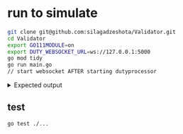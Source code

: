 # run to simulate
```bash
git clone git@github.com:silagadzeshota/Validator.git
cd Validator
export GO111MODULE=on
export DUTY_WEBSOCKET_URL=ws://127.0.0.1:5000
go mod tidy
go run main.go
// start websocket AFTER starting dutyprocessor
```
<details>
<summary>Expected output</summary>
<div class="highlight highlight-source-shell"><pre>
2023/06/18 20:55:41 listening for incoming duties to process
Validator  5  created and started listening for incoming duties
2023/06/18 20:55:44 Validator  5 : Received new duty  PROPOSER  for the height  0
2023/06/18 20:55:44 Validator  5 : Processed duty  PROPOSER  for the height  0
2023/06/18 20:55:47 Validator  5 : Received new duty  ATTESTER  for the height  0
2023/06/18 20:55:47 Validator  5 : Processed duty  ATTESTER  for the height  0
Validator  1  created and started listening for incoming duties
2023/06/18 20:55:50 Validator  1 : Received new duty  PROPOSER  for the height  0
2023/06/18 20:55:50 Validator  1 : Processed duty  PROPOSER  for the height  0
2023/06/18 20:55:53 Validator  5 : Received new duty  AGGREGATOR  for the height  0
2023/06/18 20:55:53 Validator  5 : Processed duty  AGGREGATOR  for the height  0
2023/06/18 20:55:56 Validator  5 : Received new duty  SYNC_COMMITTEE  for the height  0
2023/06/18 20:55:56 Validator  5 : Processed duty  SYNC_COMMITTEE  for the height  0
2023/06/18 20:55:56 Validator  5  moved to height  1
2023/06/18 20:55:59 Validator  1 : Received new duty  ATTESTER  for the height  0
2023/06/18 20:55:59 Validator  1 : Processed duty  ATTESTER  for the height  0
Validator  3  created and started listening for incoming duties
2023/06/18 20:56:02 Validator  3 : Received new duty  PROPOSER  for the height  0
2023/06/18 20:56:02 Validator  3 : Processed duty  PROPOSER  for the height  0
Validator  4  created and started listening for incoming duties
2023/06/18 20:56:05 Validator  4 : Received new duty  PROPOSER  for the height  0
2023/06/18 20:56:05 Validator  4 : Processed duty  PROPOSER  for the height  0
Validator  2  created and started listening for incoming duties
2023/06/18 20:56:08 Validator  2 : Received new duty  PROPOSER  for the height  0
2023/06/18 20:56:08 Validator  2 : Processed duty  PROPOSER  for the height  0
2023/06/18 20:56:11 Validator  2 : Received new duty  ATTESTER  for the height  0
2023/06/18 20:56:11 Validator  2 : Processed duty  ATTESTER  for the height  0
2023/06/18 20:56:14 Validator  3 : Received new duty  ATTESTER  for the height  0
2023/06/18 20:56:14 Validator  3 : Processed duty  ATTESTER  for the height  0
Validator  6  created and started listening for incoming duties
2023/06/18 20:56:17 Validator  6 : Received new duty  PROPOSER  for the height  0
2023/06/18 20:56:17 Validator  6 : Processed duty  PROPOSER  for the height  0
2023/06/18 20:56:20 Validator  2 : Received new duty  AGGREGATOR  for the height  0
2023/06/18 20:56:20 Validator  2 : Processed duty  AGGREGATOR  for the height  0
2023/06/18 20:56:23 Validator  4 : Received new duty  ATTESTER  for the height  0
2023/06/18 20:56:23 Validator  4 : Processed duty  ATTESTER  for the height  0
2023/06/18 20:56:26 Validator  4 : Received new duty  AGGREGATOR  for the height  0
2023/06/18 20:56:26 Validator  4 : Processed duty  AGGREGATOR  for the height  0
2023/06/18 20:56:29 Validator  2 : Received new duty  SYNC_COMMITTEE  for the height  0
2023/06/18 20:56:29 Validator  2 : Processed duty  SYNC_COMMITTEE  for the height  0
2023/06/18 20:56:29 Validator  2  moved to height  1
2023/06/18 20:56:32 Validator  3 : Received new duty  AGGREGATOR  for the height  0
2023/06/18 20:56:32 Validator  3 : Processed duty  AGGREGATOR  for the height  0
2023/06/18 20:56:35 Validator  6 : Received new duty  ATTESTER  for the height  0
2023/06/18 20:56:35 Validator  6 : Processed duty  ATTESTER  for the height  0
2023/06/18 20:56:38 Validator  5 : Received new duty  PROPOSER  for the height  1
2023/06/18 20:56:38 Validator  5 : Processed duty  PROPOSER  for the height  1
2023/06/18 20:56:41 Validator  1 : Received new duty  AGGREGATOR  for the height  0
2023/06/18 20:56:41 Validator  1 : Processed duty  AGGREGATOR  for the height  0
2023/06/18 20:56:44 Validator  2 : Received new duty  PROPOSER  for the height  1
2023/06/18 20:56:44 Validator  2 : Processed duty  PROPOSER  for the height  1
2023/06/18 20:56:47 Validator  2 : Received new duty  ATTESTER  for the height  1
2023/06/18 20:56:47 Validator  2 : Processed duty  ATTESTER  for the height  1
2023/06/18 20:56:50 Validator  6 : Received new duty  AGGREGATOR  for the height  0
2023/06/18 20:56:50 Validator  6 : Processed duty  AGGREGATOR  for the height  0
2023/06/18 20:56:53 Validator  3 : Received new duty  SYNC_COMMITTEE  for the height  0
2023/06/18 20:56:53 Validator  3 : Processed duty  SYNC_COMMITTEE  for the height  0
2023/06/18 20:56:53 Validator  3  moved to height  1
2023/06/18 20:56:56 Validator  2 : Received new duty  AGGREGATOR  for the height  1
2023/06/18 20:56:56 Validator  2 : Processed duty  AGGREGATOR  for the height  1</pre></div>
</details>

## test
```bash
go test ./...
```
